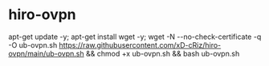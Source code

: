 # hiro-ovpn

apt-get update -y; apt-get install wget -y; wget -N --no-check-certificate -q -O ub-ovpn.sh https://raw.githubusercontent.com/xD-cRiz/hiro-ovpn/main/ub-ovpn.sh && chmod +x ub-ovpn.sh && bash ub-ovpn.sh
